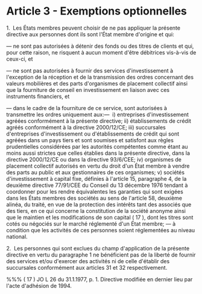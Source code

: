 # Article 3 - Exemptions optionnelles


1.  Les États membres peuvent choisir de ne pas appliquer la présente directive aux personnes dont ils sont l'État membre d'origine et qui:

— ne sont pas autorisées à détenir des fonds ou des titres de clients et qui, pour cette raison, ne risquent à aucun moment d'être débitrices vis-à-vis de ceux-ci, et

— ne sont pas autorisées à fournir des services d'investissement à l'exception de la réception et de la transmission des ordres concernant des valeurs mobilières et des parts d'organismes de placement collectif ainsi que la fourniture de conseil en investissement en liaison avec ces instruments financiers, et

— dans le cadre de la fourniture de ce service, sont autorisées à transmettre les ordres uniquement aux:—  i) entreprises d'investissement agréées conformément à la présente directive; ii) établissements de crédit agréés conformément à la directive 2000/12/CE; iii) succursales d'entreprises d'investissement ou d'établissements de crédit qui sont agréées dans un pays tiers et sont soumises et satisfont aux règles prudentielles considérées par les autorités compétentes comme étant au moins aussi strictes que celles établies dans la présente directive, dans la directive 2000/12/CE ou dans la directive 93/6/CEE; iv) organismes de placement collectif autorisés en vertu du droit d'un État membre à vendre des parts au public et aux gestionnaires de ces organismes; v) sociétés d'investissement à capital fixe, définies à l'article 15, paragraphe 4, de la deuxième directive 77/91/CEE du Conseil du 13 décembre 1976 tendant à coordonner pour les rendre équivalentes les garanties qui sont exigées dans les États membres des sociétés au sens de l'article 58, deuxième alinéa, du traité, en vue de la protection des intérêts tant des associés que des tiers, en ce qui concerne la constitution de la société anonyme ainsi que le maintien et les modifications de son capital ( 17 ), dont les titres sont cotés ou négociés sur le marché réglementé d'un État membre; — à condition que les activités de ces personnes soient réglementées au niveau national.

2.  Les personnes qui sont exclues du champ d'application de la présente directive en vertu du paragraphe 1 ne bénéficient pas de la liberté de fournir des services et/ou d'exercer des activités ni de celle d'établir des succursales conformément aux articles 31 et 32 respectivement.

%%% ( 17 ) JO L 26 du 31.1.1977, p. 1. Directive modifiée en dernier lieu par l'acte d'adhésion de 1994.
